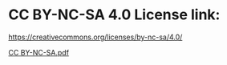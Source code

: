 # CC BY-NC-SA 4.0 License link: 

 https://creativecommons.org/licenses/by-nc-sa/4.0/

[CC BY-NC-SA.pdf](https://github.com/user-attachments/files/17587317/CC.BY-NC-SA.pdf)
